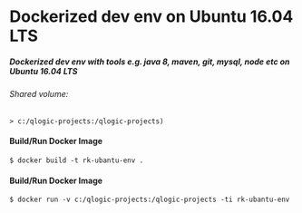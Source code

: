 # Dockerized dev env on Ubuntu 16.04 LTS
##### Dockerized dev env with tools e.g. java 8, maven, git, mysql, node etc on Ubuntu 16.04 LTS

###### Shared volume:
	> c:/qlogic-projects:/qlogic-projects)


#### Build/Run Docker Image
	$ docker build -t rk-ubantu-env .
  
#### Build/Run Docker Image
	$ docker run -v c:/qlogic-projects:/qlogic-projects -ti rk-ubantu-env 
